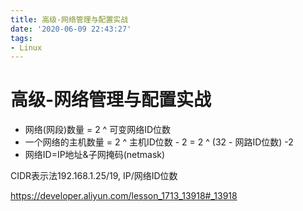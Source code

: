 ```yaml
---
title: 高级-网络管理与配置实战
date: '2020-06-09 22:43:27'
tags:
- Linux
---
```


# 高级-网络管理与配置实战


- 网络(网段)数量 = 2 ^ 可变网络ID位数
- 一个网络的主机数量 = 2 ^ 主机ID位数 - 2 = 2 ^ (32 - 网路ID位数) -2
- 网络ID=IP地址&子网掩码(netmask)


CIDR表示法192.168.1.25/19, IP/网络ID位数



https://developer.aliyun.com/lesson_1713_13918#_13918
